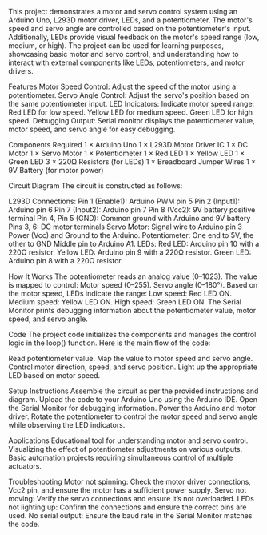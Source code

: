 This project demonstrates a motor and servo control system using an Arduino Uno, L293D motor driver, LEDs, and a potentiometer.
The motor's speed and servo angle are controlled based on the potentiometer's input. Additionally, LEDs provide visual feedback on the motor's speed range (low, medium, or high).
The project can be used for learning purposes, showcasing basic motor and servo control, and understanding how to interact with external components like LEDs, potentiometers, and motor drivers.

Features
Motor Speed Control: Adjust the speed of the motor using a potentiometer.
Servo Angle Control: Adjust the servo's position based on the same potentiometer input.
LED Indicators: Indicate motor speed range:
Red LED for low speed.
Yellow LED for medium speed.
Green LED for high speed.
Debugging Output: Serial monitor displays the potentiometer value, motor speed, and servo angle for easy debugging.

Components Required
1 × Arduino Uno
1 × L293D Motor Driver IC
1 × DC Motor
1 × Servo Motor
1 × Potentiometer
1 × Red LED
1 × Yellow LED
1 × Green LED
3 × 220Ω Resistors (for LEDs)
1 × Breadboard
Jumper Wires
1 × 9V Battery (for motor power)

Circuit Diagram
The circuit is constructed as follows:

L293D Connections:
Pin 1 (Enable1): Arduino PWM pin 5
Pin 2 (Input1): Arduino pin 6
Pin 7 (Input2): Arduino pin 7
Pin 8 (Vcc2): 9V battery positive terminal
Pin 4, Pin 5 (GND): Common ground with Arduino and 9V battery
Pins 3, 6: DC motor terminals
Servo Motor:
Signal wire to Arduino pin 3
Power (Vcc) and Ground to the Arduino.
Potentiometer:
One end to 5V, the other to GND
Middle pin to Arduino A1.
LEDs:
Red LED: Arduino pin 10 with a 220Ω resistor.
Yellow LED: Arduino pin 9 with a 220Ω resistor.
Green LED: Arduino pin 8 with a 220Ω resistor.

How It Works
The potentiometer reads an analog value (0–1023).
The value is mapped to control:
Motor speed (0–255).
Servo angle (0–180°).
Based on the motor speed, LEDs indicate the range:
Low speed: Red LED ON.
Medium speed: Yellow LED ON.
High speed: Green LED ON.
The Serial Monitor prints debugging information about the potentiometer value, motor speed, and servo angle.

Code
The project code initializes the components and manages the control logic in the loop() function. Here is the main flow of the code:

Read potentiometer value.
Map the value to motor speed and servo angle.
Control motor direction, speed, and servo position.
Light up the appropriate LED based on motor speed.

Setup Instructions
Assemble the circuit as per the provided instructions and diagram.
Upload the code to your Arduino Uno using the Arduino IDE.
Open the Serial Monitor for debugging information.
Power the Arduino and motor driver. Rotate the potentiometer to control the motor speed and servo angle while observing the LED indicators.

Applications
Educational tool for understanding motor and servo control.
Visualizing the effect of potentiometer adjustments on various outputs.
Basic automation projects requiring simultaneous control of multiple actuators.

Troubleshooting
Motor not spinning: Check the motor driver connections, Vcc2 pin, and ensure the motor has a sufficient power supply.
Servo not moving: Verify the servo connections and ensure it’s not overloaded.
LEDs not lighting up: Confirm the connections and ensure the correct pins are used.
No serial output: Ensure the baud rate in the Serial Monitor matches the code.
